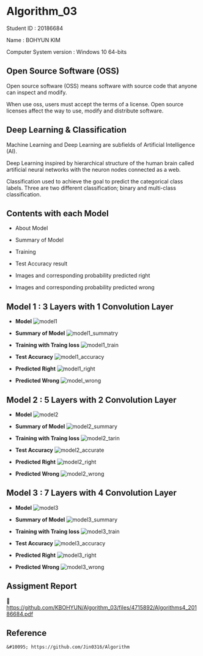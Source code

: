 # Algorithm_03
Student ID : 20186684

Name : BOHYUN KIM

Computer System version : Windows 10 64-bits


## Open Source Software (OSS)
Open source software (OSS) means software with source code that anyone can inspect and modify. 

When use oss, users must accept the terms of a license. Open source licenses affect the way to use, modify and distribute software.


## Deep Learning & Classification
Machine Learning and Deep Learning are subfields of Artificial Intelligence (AI).

Deep Learning inspired by hierarchical structure of the human brain called artificial neural networks with the neuron nodes connected as a web.

Classification used to achieve the goal to predict the categorical class labels. Three are two different classification; binary and multi-class classification.


## Contents with each Model
  * About Model
  
  * Summary of Model
  
  * Training
  
  * Test Accuracy result
  
  * Images and corresponding probability predicted right
   
  * Images and corresponding probability predicted wrong


## Model 1 : 3 Layers with 1 Convolution Layer
 * **Model**
  ![model1](https://user-images.githubusercontent.com/39620387/82724169-25a71a80-9d0f-11ea-8be7-27f2e2cf7f8b.JPG)

 * **Summary of Model**
  ![model1_summatry](https://user-images.githubusercontent.com/39620387/82724178-3a83ae00-9d0f-11ea-8ffb-a4b879026f1c.JPG)

 * **Training with Traing loss**
  ![model1_train](https://user-images.githubusercontent.com/39620387/82724187-4c655100-9d0f-11ea-8558-c645e67147e4.JPG)
 
 * **Test Accuracy**
   ![model1_accuracy](https://user-images.githubusercontent.com/39620387/82724192-55eeb900-9d0f-11ea-9327-b5a8d10457bd.JPG)

 * **Predicted Right**
  ![model1_right](https://user-images.githubusercontent.com/39620387/82724196-60a94e00-9d0f-11ea-92e7-caf1b34a1740.JPG)

 * **Predicted Wrong**
  ![model_wrong](https://user-images.githubusercontent.com/39620387/82724202-6868f280-9d0f-11ea-80c0-5618927ef3bf.JPG)


## Model 2 : 5 Layers with 2 Convolution Layer
 * **Model**
  ![model2](https://user-images.githubusercontent.com/39620387/82724384-b4686700-9d10-11ea-993f-17c4e1a1fad8.JPG)

 * **Summary of Model**
  ![model2_summary](https://user-images.githubusercontent.com/39620387/82724812-b5e75e80-9d13-11ea-8d3e-4bfbd73193cb.JPG)

 * **Training with Traing loss**
  ![model2_tarin](https://user-images.githubusercontent.com/39620387/82724828-c39ce400-9d13-11ea-8f68-1d681b0b17d5.JPG)
 
 * **Test Accuracy**
   ![model2_accurate](https://user-images.githubusercontent.com/39620387/82724836-ce577900-9d13-11ea-9885-db7a88523158.JPG)

 * **Predicted Right**
   ![model2_right](https://user-images.githubusercontent.com/39620387/82724842-d8797780-9d13-11ea-8cf5-51868979db89.JPG)

 * **Predicted Wrong**
   ![model2_wrong](https://user-images.githubusercontent.com/39620387/82724859-ee873800-9d13-11ea-9b24-b80223307471.JPG)


## Model 3 : 7 Layers with 4 Convolution Layer
 * **Model**
   ![model3](https://user-images.githubusercontent.com/39620387/82724468-6738c500-9d11-11ea-85d3-75629c5f20c1.JPG)

 * **Summary of Model**
   ![model3_summary](https://user-images.githubusercontent.com/39620387/82724480-73bd1d80-9d11-11ea-89a8-8d38f1cc7ee2.JPG)

 * **Training with Traing loss**
   ![model3_train](https://user-images.githubusercontent.com/39620387/82724487-7c155880-9d11-11ea-96fa-cdeee8f1be50.JPG)

 * **Test Accuracy**
   ![model3_accuracy](https://user-images.githubusercontent.com/39620387/82724495-8899b100-9d11-11ea-9bd7-9d9dec723163.JPG)

 * **Predicted Right**
   ![model3_right](https://user-images.githubusercontent.com/39620387/82724501-90f1ec00-9d11-11ea-89e6-78cdab17a3c7.JPG)

 * **Predicted Wrong**
   ![model3_wrong](https://user-images.githubusercontent.com/39620387/82724505-994a2700-9d11-11ea-9ad5-0af2a4b7c601.JPG)
   

## Assigment Report
 &#128196; https://github.com/KBOHYUN/Algorithm_03/files/4715892/Algorithms4_20186684.pdf


## Reference
 	&#10095; https://github.com/Jin0316/Algorithm
 


